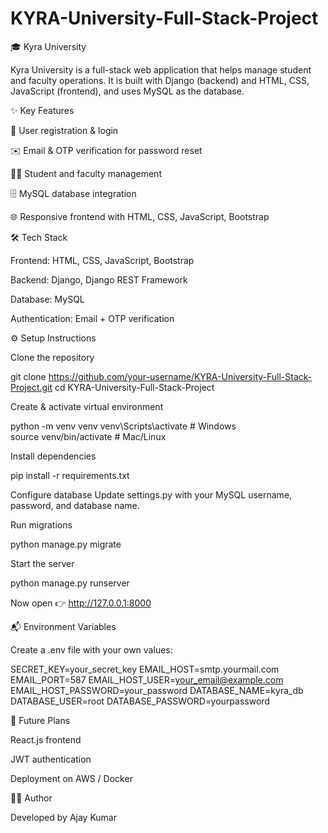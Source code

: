 # KYRA-University-Full-Stack-Project

🎓 Kyra University

Kyra University is a full-stack web application that helps manage student and faculty operations.
It is built with Django (backend) and HTML, CSS, JavaScript (frontend), and uses MySQL as the database.


✨ Key Features

🔐 User registration & login

✉️ Email & OTP verification for password reset

👩‍🎓 Student and faculty management

🗄 MySQL database integration

🌐 Responsive frontend with HTML, CSS, JavaScript, Bootstrap


🛠 Tech Stack

Frontend: HTML, CSS, JavaScript, Bootstrap

Backend: Django, Django REST Framework

Database: MySQL

Authentication: Email + OTP verification



⚙️ Setup Instructions

Clone the repository

git clone https://github.com/your-username/KYRA-University-Full-Stack-Project.git
cd KYRA-University-Full-Stack-Project


Create & activate virtual environment

python -m venv venv
venv\Scripts\activate   # Windows  
source venv/bin/activate  # Mac/Linux


Install dependencies

pip install -r requirements.txt


Configure database
Update settings.py with your MySQL username, password, and database name.

Run migrations

python manage.py migrate


Start the server

python manage.py runserver


Now open 👉 http://127.0.0.1:8000



📬 Environment Variables

Create a .env file with your own values:

SECRET_KEY=your_secret_key
EMAIL_HOST=smtp.yourmail.com
EMAIL_PORT=587
EMAIL_HOST_USER=your_email@example.com
EMAIL_HOST_PASSWORD=your_password
DATABASE_NAME=kyra_db
DATABASE_USER=root
DATABASE_PASSWORD=yourpassword



🚀 Future Plans

React.js frontend

JWT authentication

Deployment on AWS / Docker



👨‍💻 Author

Developed by Ajay Kumar
